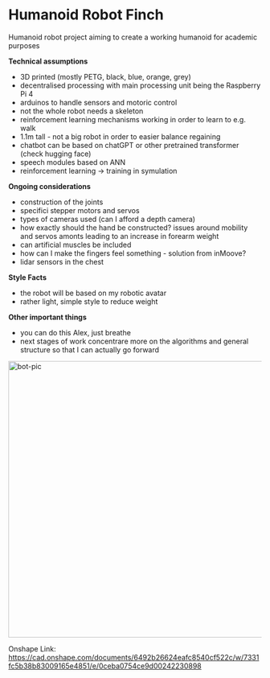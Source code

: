 # Humanoid Robot Finch
Humanoid robot project aiming to create a working humanoid for academic purposes

<b>Technical assumptions</b>
- 3D printed (mostly PETG, black, blue, orange, grey)
- decentralised processing with main processing unit being the Raspberry Pi 4
- arduinos to handle sensors and motoric control
- not the whole robot needs a skeleton 
- reinforcement learning mechanisms working in order to learn to e.g. walk
- 1.1m tall - not a big robot in order to easier balance regaining 
- chatbot can be based on chatGPT or other pretrained transformer (check hugging face)
- speech modules based on ANN
- reinforcement learning -> training in symulation 

<b>Ongoing considerations</b>
- construction of the joints
- specifici stepper motors and servos
- types of cameras used (can I afford a depth camera)
- how exactly should the hand be constructed? issues around mobility and servos amonts leading to an increase in forearm weight
- can artificial muscles be included 
- how can I make the fingers feel something - solution from inMoove?
- lidar sensors in the chest

<b>Style Facts</b>
- the robot will be based on my robotic avatar
- rather light, simple style to reduce weight

<b>Other important things</b>
- you can do this Alex, just breathe
- next stages of work concentrare more on the algorithms and general structure so that I can actually go forward

<img width="550" alt="bot-pic" src="https://user-images.githubusercontent.com/92490827/230740731-019c1323-7149-475a-9943-1d5b0a8eae08.jpeg">

Onshape Link: https://cad.onshape.com/documents/6492b26624eafc8540cf522c/w/7331fc5b38b83009165e4851/e/0ceba0754ce9d00242230898
